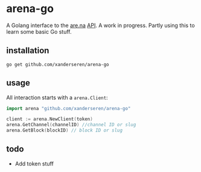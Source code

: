 # arena-go

A Golang interface to the [are.na](https://www.are.na/) [API](https://dev.are.na/documentation). A work in progress. Partly using this to learn some basic Go stuff.

## installation

    go get github.com/xanderseren/arena-go

## usage

All interaction starts with a `arena.Client`:

```Go
import arena "github.com/xanderseren/arena-go"

client := arena.NewClient(token)
arena.GetChannel(channelID) //channel ID or slug
arena.GetBlock(blockID) // block ID or slug
```    

## todo

- Add token stuff
